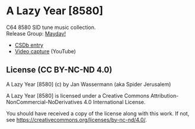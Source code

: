 # A Lazy Year [8580]

C64 8580 SID tune music collection.<br>
Release Group: [Mayday!](https://csdb.dk/group/?id=7228)

 - [CSDb entry](https://csdb.dk/release/?id=160991)
 - [Video capture](https://youtu.be/Gtdrm41aCN0) (YouTube)

## License (CC BY-NC-ND 4.0)

A Lazy Year [8580] (c) by Jan Wassermann (aka Spider Jerusalem)

A Lazy Year [8580] is licensed under a Creative Commons Attribution-NonCommercial-NoDerivatives 4.0 International License.

You should have received a copy of the license along with this
work. If not, see https://creativecommons.org/licenses/by-nc-nd/4.0/.
